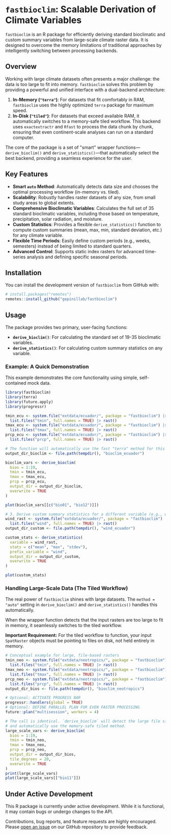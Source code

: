 # `fastbioclim`: Scalable Derivation of Climate Variables

`fastbioclim` is an R package for efficiently deriving standard bioclimatic and custom summary variables from large-scale climate raster data. It is designed to overcome the memory limitations of traditional approaches by intelligently switching between processing backends.

## Overview

Working with large climate datasets often presents a major challenge: the data is too large to fit into memory. `fastbioclim` solves this problem by providing a powerful and unified interface with a dual-backend architecture:

1.  **In-Memory (`"terra"`)**: For datasets that fit comfortably in RAM, `fastbioclim` uses the highly optimized `terra` package for maximum speed.
2.  **In-Disk (`"tiled"`)**: For datasets that exceed available RAM, it automatically switches to a memory-safe tiled workflow. This backend uses `exactextractr` and `Rfast` to process the data chunk by chunk, ensuring that even continent-scale analyses can run on a standard computer.

The core of the package is a set of "smart" wrapper functions—`derive_bioclim()` and `derive_statistics()`—that automatically select the best backend, providing a seamless experience for the user.

## Key Features

*   **Smart `auto` Method**: Automatically detects data size and chooses the optimal processing workflow (in-memory vs. tiled).
*   **Scalability**: Robustly handles raster datasets of any size, from small study areas to global extents.
*   **Comprehensive Bioclimatic Variables**: Calculates the full set of 35 standard bioclimatic variables, including those based on temperature, precipitation, solar radiation, and moisture.
*   **Custom Statistics**: Provides a flexible `derive_statistics()` function to compute custom summaries (mean, max, min, standard deviation, etc.) for any climate variable.
*   **Flexible Time Periods**: Easily define custom periods (e.g., weeks, semesters) instead of being limited to standard quarters.
*   **Advanced Control**: Supports static index rasters for advanced time-series analysis and defining specific seasonal periods.

## Installation

You can install the development version of `fastbioclim` from GitHub with:

```r
# install.packages("remotes")
remotes::install_github("gepinillab/fastbioclim")
```

## Usage

The package provides two primary, user-facing functions:

*   **`derive_bioclim()`**: For calculating the standard set of 19-35 bioclimatic variables.
*   **`derive_statistics()`**: For calculating custom summary statistics on any variable.

### Example: A Quick Demonstration

This example demonstrates the core functionality using simple, self-contained mock data.

```r
library(fastbioclim)
library(terra)
library(future.apply)
library(progressr)

tmin_ecu <- system.file("extdata/ecuador/", package = "fastbioclim") |>
  list.files("tmin", full.names = TRUE) |> rast()
tmax_ecu <- system.file("extdata/ecuador/", package = "fastbioclim") |>
  list.files("tmax", full.names = TRUE) |> rast()
prcp_ecu <- system.file("extdata/ecuador/", package = "fastbioclim") |>
  list.files("prcp", full.names = TRUE) |> rast()

# The function will automatically use the fast "terra" method for this small dataset
output_dir_bioclim <- file.path(tempdir(), "bioclim_ecuador")

bioclim_vars <- derive_bioclim(
  bios = 1:19,
  tmin = tmin_ecu,
  tmax = tmax_ecu,
  prcp = prcp_ecu,
  output_dir = output_dir_bioclim,
  overwrite = TRUE
)

plot(bioclim_vars[[c("bio01", "bio12")]])
```

```r
# 3. Derive custom summary statistics for a different variable (e.g., wind speed)
wind_rast <- system.file("extdata/ecuador/", package = "fastbioclim") |>
  list.files("wind", full.names = TRUE) |> rast()
output_dir_custom <- file.path(tempdir(), "wind_ecuador")

custom_stats <- derive_statistics(
  variable = wind_rast,
  stats = c("mean", "max", "stdev"),
  prefix_variable = "wind",
  output_dir = output_dir_custom,
  overwrite = TRUE
)

plot(custom_stats)
```
### Handling Large-Scale Data (The Tiled Workflow)

The real power of `fastbioclim` shines with large datasets. The `method = "auto"` setting in `derive_bioclim()` and `derive_statistics()` handles this automatically.

When the wrapper function detects that the input rasters are too large to fit in memory, it seamlessly switches to the tiled workflow.

**Important Requirement:** For the tiled workflow to function, your input `SpatRaster` objects must be pointing to files on disk, not held entirely in memory.

```r
# Conceptual example for large, file-based rasters
tmin_neo <- system.file("extdata/neotropics/", package = "fastbioclim") |>
  list.files("tmin", full.names = TRUE) |> rast()
tmax_neo <- system.file("extdata/neotropics/", package = "fastbioclim") |>
  list.files("tmax", full.names = TRUE) |> rast()
prcp_neo <- system.file("extdata/neotropics/", package = "fastbioclim") |>
  list.files("prcp", full.names = TRUE) |> rast()
output_dir_bios <- file.path(tempdir(), "bioclim_neotropics")

# Optional: ACTIVATE PROGRESS BAR
progressr::handlers(global = TRUE)
# Optional: DEFINE PARALLEL PLAN FOR EVEN FASTER PROCESSING
future::plan("multisession", workers = 4)

# The call is identical. `derive_bioclim` will detect the large file size
# and automatically use the memory-safe tiled method.
large_scale_vars <- derive_bioclim(
  bios = 1:19,
  tmin = tmin_neo,
  tmax = tmax_neo,
  prcp = prcp_neo,
  output_dir = output_dir_bios,
  tile_degrees = 20,
  overwrite = TRUE
)
print(large_scale_vars)
plot(large_scale_vars[["bio11"]])
```

## Under Active Development

This R package is currently under active development. While it is functional, it may contain bugs or undergo changes to the API.

Contributions, bug reports, and feature requests are highly encouraged. Please [open an issue](https://github.com/gepinillab/fastbioclim/issues) on our GitHub repository to provide feedback.
